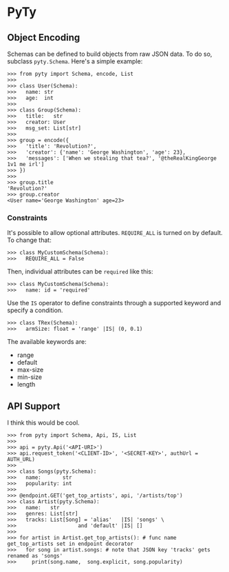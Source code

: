 # PyTy

## Object Encoding

Schemas can be defined to build objects from raw JSON data. To do so, subclass `pyty.Schema`. Here's a simple example:

```
>>> from pyty import Schema, encode, List
>>>
>>> class User(Schema):
>>>   name: str
>>>   age:  int
>>>
>>> class Group(Schema):
>>>   title:   str
>>>   creator: User
>>>   msg_set: List[str]
>>>
>>> group = encode({
>>>   'title': 'Revolution?',
>>>   'creator': {'name': 'George Washington', 'age': 23},
>>>   'messages': ['When we stealing that tea?', '@theRealKingGeorge 1v1 me irl']
>>> })
>>>
>>> group.title
'Revolution?'
>>> group.creator
<User name='George Washington' age=23>
```

### Constraints

It's possible to allow optional attributes. `REQUIRE_ALL` is turned on by default. To change that:
```
>>> class MyCustomSchema(Schema):
>>>   REQUIRE_ALL = False
```

Then, individual attributes can be `required` like this:
```
>>> class MyCustomSchema(Schema):
>>>   name: id = 'required'
```

Use the `IS` operator to define constraints through a supported keyword and specify a condition.
```
>>> class TRex(Schema):
>>>   armSize: float = 'range' |IS| (0, 0.1)
```

The available keywords are:
- range
- default
- max-size
- min-size
- length

## API Support

I think this would be cool. 

```
>>> from pyty import Schema, Api, IS, List
>>>
>>> api = pyty.Api('<API-URI>')
>>> api.request_token('<CLIENT-ID>', '<SECRET-KEY>', authUrl = AUTH_URL)
>>>
>>> class Songs(pyty.Schema):
>>>   name:       str
>>>   popularity: int
>>>
>>> @endpoint.GET('get_top_artists', api, '/artists/top')
>>> class Artist(pyty.Schema):
>>>   name:   str
>>>   genres: List[str]
>>>   tracks: List[Song] = 'alias'   |IS| 'songs' \
>>>                    and 'default' |IS| []
>>>
>>> for artist in Artist.get_top_artists(): # func name get_top_artists set in endpoint decorator
>>>   for song in artist.songs: # note that JSON key 'tracks' gets renamed as 'songs'
>>>     print(song.name,  song.explicit, song.popularity)
```


